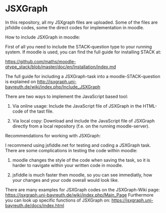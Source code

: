 # JSXGraph
In this repository, all my JSXgraph files are uploaded.
Some of the files are jsfiddle codes, some the direct codes for implementation in moodle.

How to include JSXGraph in moodle:

First of all you need to include the STACK-question type to your running system. If moodle is used, you can find the full guide for installing STACK at:

https://github.com/maths/moodle-qtype_stack/blob/master/doc/en/Installation/index.md

The full guide for including a JSXGraph-task into a moodle-STACK-question is explained on http://jsxgraph.uni-bayreuth.de/wiki/index.php/Include_JSXGraph

There are two ways to implement the JavaScript based tool: 

1. Via online usage: Include the JavaScript file of JSXGraph in the HTML-code of the tast file.

2. Via local copy: Download and include the JavaScript file of JSXGraph directly from a local repository (f.e. on the running moodle-server).

Recommendations for working with JSXGraph:

I recommend using jsfiddle.net for testing and coding a JSXGraph task. There are some complications in testing the code within moodle:

1. moodle changes the style of the code when saving the task, so it is harder to navigate within your written code in moodle.

2. jsfiddle is much faster then moodle, so you can see immediatly, how your changes and your code overall would look like.

There are many examples for JSXGraph codes on the JSXGraph-Wiki page: https://jsxgraph.uni-bayreuth.de/wiki/index.php/Main_Page 
Furthermore you can look up specific functions of JSXGraph on: https://jsxgraph.uni-bayreuth.de/docs/index.html
